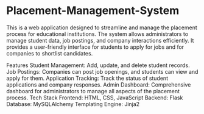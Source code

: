 # Placement-Management-System

This is a web application designed to streamline and manage the placement process for educational institutions. The system allows administrators to manage student data, job postings, and company interactions efficiently. It provides a user-friendly interface for students to apply for jobs and for companies to shortlist candidates.

Features
Student Management: Add, update, and delete student records.
Job Postings: Companies can post job openings, and students can view and apply for them.
Application Tracking: Track the status of student applications and company responses.
Admin Dashboard: Comprehensive dashboard for administrators to manage all aspects of the placement process.
Tech Stack
Frontend: HTML, CSS, JavaScript
Backend: Flask
Database: MySQLAlchemy
Templating Engine: Jinja2
